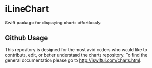 # iLineChart

Swift package for displaying charts effortlessly.

## Github Usage
This repository is designed for the most avid coders who would like to contribute, edit, or better understand the charts repository. To find the general documentation please go to <a href="http://swiftuicode.com/library/charts.html">http://iswiftui.com/charts.html</a>.


